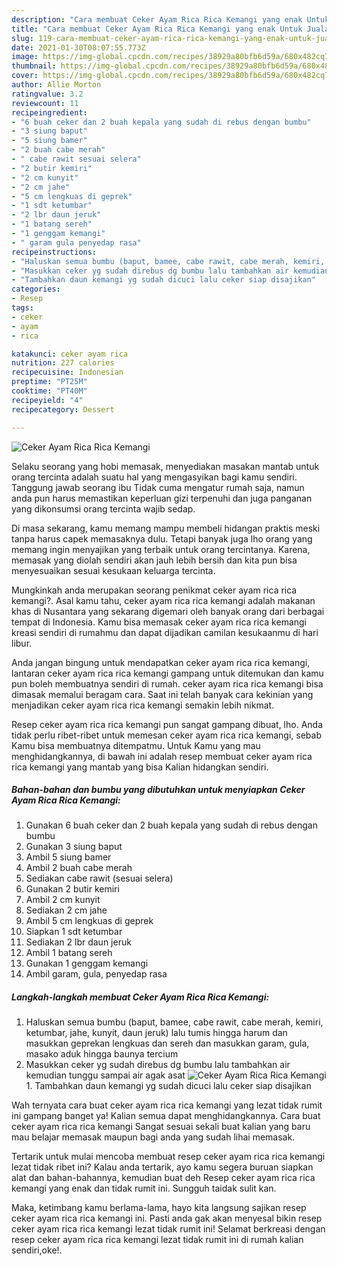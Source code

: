 ```yaml
---
description: "Cara membuat Ceker Ayam Rica Rica Kemangi yang enak Untuk Jualan"
title: "Cara membuat Ceker Ayam Rica Rica Kemangi yang enak Untuk Jualan"
slug: 119-cara-membuat-ceker-ayam-rica-rica-kemangi-yang-enak-untuk-jualan
date: 2021-01-30T08:07:55.773Z
image: https://img-global.cpcdn.com/recipes/38929a80bfb6d59a/680x482cq70/ceker-ayam-rica-rica-kemangi-foto-resep-utama.jpg
thumbnail: https://img-global.cpcdn.com/recipes/38929a80bfb6d59a/680x482cq70/ceker-ayam-rica-rica-kemangi-foto-resep-utama.jpg
cover: https://img-global.cpcdn.com/recipes/38929a80bfb6d59a/680x482cq70/ceker-ayam-rica-rica-kemangi-foto-resep-utama.jpg
author: Allie Morton
ratingvalue: 3.2
reviewcount: 11
recipeingredient:
- "6 buah ceker dan 2 buah kepala yang sudah di rebus dengan bumbu"
- "3 siung baput"
- "5 siung bamer"
- "2 buah cabe merah"
- " cabe rawit sesuai selera"
- "2 butir kemiri"
- "2 cm kunyit"
- "2 cm jahe"
- "5 cm lengkuas di geprek"
- "1 sdt ketumbar"
- "2 lbr daun jeruk"
- "1 batang sereh"
- "1 genggam kemangi"
- " garam gula penyedap rasa"
recipeinstructions:
- "Haluskan semua bumbu (baput, bamee, cabe rawit, cabe merah, kemiri, ketumbar, jahe, kunyit, daun jeruk) lalu tumis hingga harum dan masukkan geprekan lengkuas dan sereh dan masukkan garam, gula, masako aduk hingga baunya tercium"
- "Masukkan ceker yg sudah direbus dg bumbu lalu tambahkan air kemudian tunggu sampai air agak asat"
- "Tambahkan daun kemangi yg sudah dicuci lalu ceker siap disajikan"
categories:
- Resep
tags:
- ceker
- ayam
- rica

katakunci: ceker ayam rica 
nutrition: 227 calories
recipecuisine: Indonesian
preptime: "PT25M"
cooktime: "PT40M"
recipeyield: "4"
recipecategory: Dessert

---
```



![Ceker Ayam Rica Rica Kemangi](https://img-global.cpcdn.com/recipes/38929a80bfb6d59a/680x482cq70/ceker-ayam-rica-rica-kemangi-foto-resep-utama.jpg)

Selaku seorang yang hobi memasak, menyediakan masakan mantab untuk orang tercinta adalah suatu hal yang mengasyikan bagi kamu sendiri. Tanggung jawab seorang ibu Tidak cuma mengatur rumah saja, namun anda pun harus memastikan keperluan gizi terpenuhi dan juga panganan yang dikonsumsi orang tercinta wajib sedap.

Di masa  sekarang, kamu memang mampu membeli hidangan praktis meski tanpa harus capek memasaknya dulu. Tetapi banyak juga lho orang yang memang ingin menyajikan yang terbaik untuk orang tercintanya. Karena, memasak yang diolah sendiri akan jauh lebih bersih dan kita pun bisa menyesuaikan sesuai kesukaan keluarga tercinta. 



Mungkinkah anda merupakan seorang penikmat ceker ayam rica rica kemangi?. Asal kamu tahu, ceker ayam rica rica kemangi adalah makanan khas di Nusantara yang sekarang digemari oleh banyak orang dari berbagai tempat di Indonesia. Kamu bisa memasak ceker ayam rica rica kemangi kreasi sendiri di rumahmu dan dapat dijadikan camilan kesukaanmu di hari libur.

Anda jangan bingung untuk mendapatkan ceker ayam rica rica kemangi, lantaran ceker ayam rica rica kemangi gampang untuk ditemukan dan kamu pun boleh membuatnya sendiri di rumah. ceker ayam rica rica kemangi bisa dimasak memalui beragam cara. Saat ini telah banyak cara kekinian yang menjadikan ceker ayam rica rica kemangi semakin lebih nikmat.

Resep ceker ayam rica rica kemangi pun sangat gampang dibuat, lho. Anda tidak perlu ribet-ribet untuk memesan ceker ayam rica rica kemangi, sebab Kamu bisa membuatnya ditempatmu. Untuk Kamu yang mau menghidangkannya, di bawah ini adalah resep membuat ceker ayam rica rica kemangi yang mantab yang bisa Kalian hidangkan sendiri.

<!--inarticleads1-->

##### Bahan-bahan dan bumbu yang dibutuhkan untuk menyiapkan Ceker Ayam Rica Rica Kemangi:

1. Gunakan 6 buah ceker dan 2 buah kepala yang sudah di rebus dengan bumbu
1. Gunakan 3 siung baput
1. Ambil 5 siung bamer
1. Ambil 2 buah cabe merah
1. Sediakan  cabe rawit (sesuai selera)
1. Gunakan 2 butir kemiri
1. Ambil 2 cm kunyit
1. Sediakan 2 cm jahe
1. Ambil 5 cm lengkuas di geprek
1. Siapkan 1 sdt ketumbar
1. Sediakan 2 lbr daun jeruk
1. Ambil 1 batang sereh
1. Gunakan 1 genggam kemangi
1. Ambil  garam, gula, penyedap rasa




<!--inarticleads2-->

##### Langkah-langkah membuat Ceker Ayam Rica Rica Kemangi:

1. Haluskan semua bumbu (baput, bamee, cabe rawit, cabe merah, kemiri, ketumbar, jahe, kunyit, daun jeruk) lalu tumis hingga harum dan masukkan geprekan lengkuas dan sereh dan masukkan garam, gula, masako aduk hingga baunya tercium
1. Masukkan ceker yg sudah direbus dg bumbu lalu tambahkan air kemudian tunggu sampai air agak asat
<img src="//assets-global.cpcdn.com/assets/icons/button_play-2c75c40dde080a61004c1f40b05d8f140eaff45d7e9e6481dc71c63d2e7c4909.png" alt="Ceker Ayam Rica Rica Kemangi">1. Tambahkan daun kemangi yg sudah dicuci lalu ceker siap disajikan




Wah ternyata cara buat ceker ayam rica rica kemangi yang lezat tidak rumit ini gampang banget ya! Kalian semua dapat menghidangkannya. Cara buat ceker ayam rica rica kemangi Sangat sesuai sekali buat kalian yang baru mau belajar memasak maupun bagi anda yang sudah lihai memasak.

Tertarik untuk mulai mencoba membuat resep ceker ayam rica rica kemangi lezat tidak ribet ini? Kalau anda tertarik, ayo kamu segera buruan siapkan alat dan bahan-bahannya, kemudian buat deh Resep ceker ayam rica rica kemangi yang enak dan tidak rumit ini. Sungguh taidak sulit kan. 

Maka, ketimbang kamu berlama-lama, hayo kita langsung sajikan resep ceker ayam rica rica kemangi ini. Pasti anda gak akan menyesal bikin resep ceker ayam rica rica kemangi lezat tidak rumit ini! Selamat berkreasi dengan resep ceker ayam rica rica kemangi lezat tidak rumit ini di rumah kalian sendiri,oke!.

